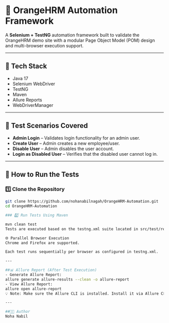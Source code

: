 # 🧪 OrangeHRM Automation Framework

A **Selenium + TestNG** automation framework built to validate the OrangeHRM demo site with a modular Page Object Model (POM) design and multi-browser execution support.

---

## 🚀 Tech Stack

- Java 17  
- Selenium WebDriver  
- TestNG  
- Maven  
- Allure Reports  
- WebDriverManager  

---

## 🧪 Test Scenarios Covered

- **Admin Login** – Validates login functionality for an admin user.  
- **Create User** – Admin creates a new employee/user.  
- **Disable User** – Admin disables the user account.  
- **Login as Disabled User** – Verifies that the disabled user cannot log in.  

---

## 🧭 How to Run the Tests

### 1️⃣ Clone the Repository

```bash
git clone https://github.com/nohanabilnagah/OrangeHRM-Automation.git
cd OrangeHRM-Automation

### 2️⃣ Run Tests Using Maven

mvn clean test
Tests are executed based on the testng.xml suite located in src/test/resources.

🌐 Parallel Browser Execution
Chrome and Firefox are supported.

Each test runs sequentially per browser as configured in testng.xml.

---

##📊 Allure Report (After Test Execution)
- Generate Allure Report:
allure generate allure-results --clean -o allure-report
- View Allure Report:
allure open allure-report
💡 Note: Make sure the Allure CLI is installed. Install it via Allure CLI installation guide.

---

##👩‍💻 Author
Noha Nabil
